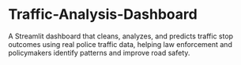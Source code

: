 # Traffic-Analysis-Dashboard
A Streamlit dashboard that cleans, analyzes, and predicts traffic stop outcomes using real police traffic data, helping law enforcement and policymakers identify patterns and improve road safety.
